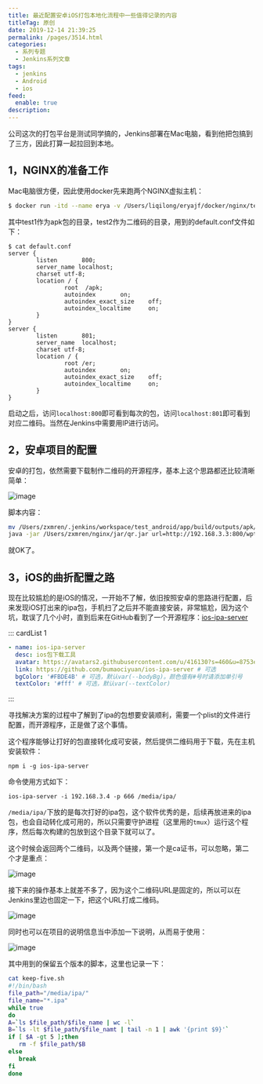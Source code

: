 ```yaml
---
title: 最近配置安卓iOS打包本地化流程中一些值得记录的内容
titleTag: 原创
date: 2019-12-14 21:39:25
permalink: /pages/3514.html
categories: 
  - 系列专题
  - Jenkins系列文章
tags: 
  - jenkins
  - Android
  - ios
feed: 
  enable: true
description: 
---
```



公司这次的打包平台是测试同学搞的，Jenkins部署在Mac电脑，看到他把包搞到了三方，因此打算一起拉回到本地。

## 1，NGINX的准备工作

Mac电脑很方便，因此使用docker先来跑两个NGINX虚拟主机：

```sh
$ docker run -itd --name erya -v /Users/liqilong/eryajf/docker/nginx/test1:/apk -v /Users/liqilong/eryajf/docker/nginx/test2:/er -v /Users/liqilong/eryajf/docker/nginx/test1/default.conf:/etc/nginx/conf.d/default.conf  -p 801:800 -p 802:801  daocloud.io/library/nginx:1.15.9-alpine-perl
```

其中test1作为apk包的目录，test2作为二维码的目录，用到的default.conf文件如下：

```nginx
$ cat default.conf
server {
        listen       800;
        server_name localhost;
        charset utf-8;
        location / {
                root  /apk;
                autoindex       on;
                autoindex_exact_size    off;
                autoindex_localtime     on;
        }
}
server {
        listen       801;
        server_name  localhost;
        charset utf-8;
        location / {
                root /er;
                autoindex       on;
                autoindex_exact_size    off;
                autoindex_localtime     on;
        }
}
```

启动之后，访问`localhost:800`即可看到每次的包，访问`localhost:801`即可看到对应二维码。当然在Jenkins中需要用IP进行访问。

## 2，安卓项目的配置

安卓的打包，依然需要下载制作二维码的开源程序，基本上这个思路都还比较清晰简单：

![image](http://t.eryajf.net/imgs/2021/09/0282f2e56c8c4626.jpg)

脚本内容：

```sh
mv /Users/zxmren/.jenkins/workspace/test_android/app/build/outputs/apk/release/app-release.apk /Users/zxmren/nginx/apk/wpt-$BUILD_ID.apk
java -jar /Users/zxmren/nginx/jar/qr.jar url=http://192.168.3.3:800/wpt-$BUILD_ID.apk image=wpt-$BUILD_ID.jpg save=/Users/zxmren/nginx/er/
```

就OK了。

## 3，iOS的曲折配置之路

现在比较尴尬的是iOS的情况，一开始不了解，依旧按照安卓的思路进行配置，后来发现iOS打出来的ipa包，手机扫了之后并不能直接安装，非常尴尬，因为这个坑，耽误了几个小时，直到后来在GitHub看到了一个开源程序：[ios-ipa-server](https://github.com/bumaociyuan/ios-ipa-server)

::: cardList 1
```yaml
- name: ios-ipa-server
  desc: ios包下载工具
  avatar: https://avatars2.githubusercontent.com/u/416130?s=460&u=8753e86600e300a9811cdc539aa158deec2e2724&v=4 # 可选
  link: https://github.com/bumaociyuan/ios-ipa-server # 可选
  bgColor: '#FBDE4B' # 可选，默认var(--bodyBg)。颜色值有#号时请添加单引号
  textColor: '#fff' # 可选，默认var(--textColor)
```
:::


寻找解决方案的过程中了解到了ipa的包想要安装顺利，需要一个plist的文件进行配置，而开源程序，正是做了这个事情。

这个程序能够让打好的包直接转化成可安装，然后提供二维码用于下载，先在主机安装软件：

```
npm i -g ios-ipa-server
```

命令使用方式如下：

```
ios-ipa-server -i 192.168.3.4 -p 666 /media/ipa/
```

`/media/ipa/`下放的是每次打好的ipa包，这个软件优秀的是，后续再放进来的ipa包，也会自动转化成可用的，所以只需要守护进程（这里用的`tmux`）运行这个程序，然后每次构建的包放到这个目录下就可以了。

这个时候会返回两个二维码，以及两个链接，第一个是ca证书，可以忽略，第二个才是重点：

![image](http://t.eryajf.net/imgs/2021/09/342f455140b436b2.jpg)

接下来的操作基本上就差不多了，因为这个二维码URL是固定的，所以可以在Jenkins里边也固定一下，把这个URL打成二维码。

![image](http://t.eryajf.net/imgs/2021/09/0cfd2a8cd2c0cd09.jpg)

同时也可以在项目的说明信息当中添加一下说明，从而易于使用：

![image](http://t.eryajf.net/imgs/2021/09/1f06e0a11d8fca60.jpg)

其中用到的保留五个版本的脚本，这里也记录一下：

```sh
cat keep-five.sh
#!/bin/bash
file_path="/media/ipa/"
file_name="*.ipa"
while true
do
A=`ls $file_path/$file_name | wc -l`
B=`ls -lt $file_path/$file_namt | tail -n 1 | awk '{print $9}'`
if [ $A -gt 5 ];then
   rm -f $file_path/$B
else
   break
fi
done
```
